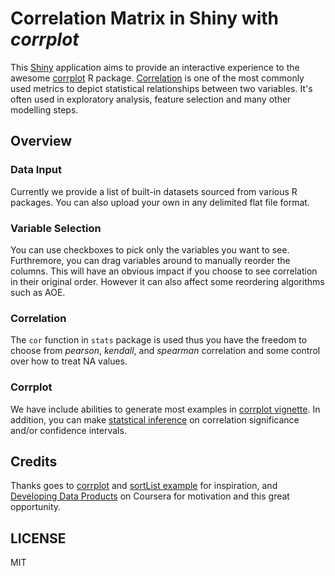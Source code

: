 Correlation Matrix in Shiny with *corrplot*
===========

This [Shiny](http://shiny.rstudio.com/) application aims to provide an interactive experience to the awesome [corrplot](http://cran.r-project.org/web/packages/corrplot) R package. [Correlation](http://en.wikipedia.org/wiki/Correlation_and_dependence) is one of the most commonly used metrics to depict statistical relationships between two variables. It's often used in exploratory analysis, feature selection and many other modelling steps.

## Overview

### Data Input
Currently we provide a list of built-in datasets sourced from various R packages. You can also upload your own in any delimited flat file format.

### Variable Selection
You can use checkboxes to pick only the variables you want to see. Furthremore, you can drag variables around to manually reorder the columns. This will have an obvious impact if you choose to see correlation in their original order. However it can also affect some reordering algorithms such as AOE.

### Correlation
The `cor` function in `stats` package is used thus you have the freedom to choose from *pearson*, *kendall*, and *spearman* correlation and some control over how to treat NA values.

### Corrplot
We have include abilities to generate most examples in [corrplot vignette](http://cran.r-project.org/web/packages/corrplot/vignettes/corrplot-intro.html). In addition, you can make [statstical inference](http://en.wikipedia.org/wiki/Pearson_product-moment_correlation_coefficient#Inference) on correlation significance and/or confidence intervals.

## Credits
Thanks goes to [corrplot](http://cran.r-project.org/web/packages/corrplot) and [sortList example](https://gist.github.com/trestletech/9691459) for inspiration, and [Developing Data Products](https://class.coursera.org/devdataprod-005) on Coursera for motivation and this great opportunity.

## LICENSE
MIT
